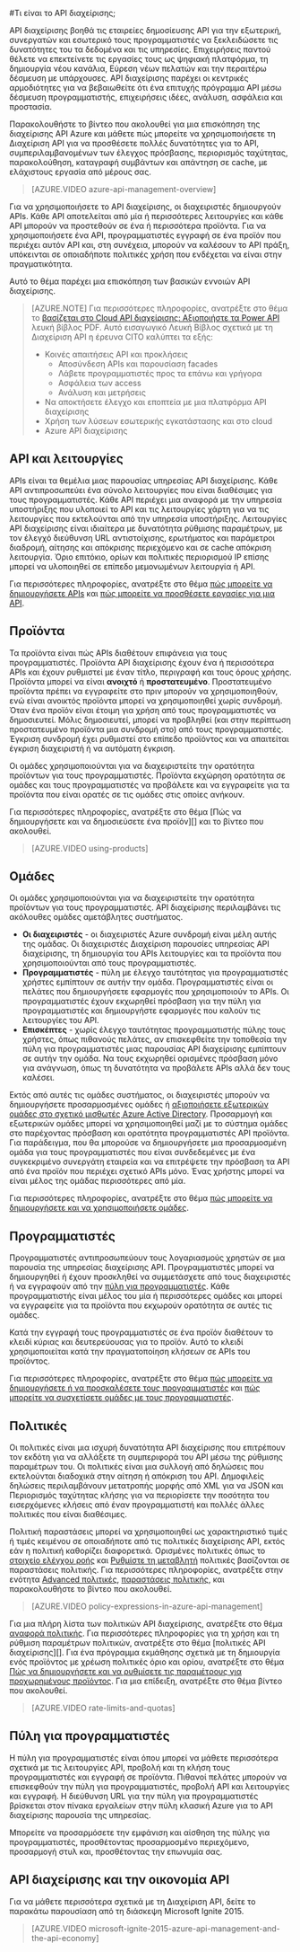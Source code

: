 <properties 
    pageTitle="Βασικές έννοιες API διαχείρισης" 
    description="Μάθετε περισσότερα σχετικά με APIs, προϊόντα, ρόλοι, ομάδες και άλλες βασικές έννοιες API διαχείρισης." 
    services="api-management" 
    documentationCenter="" 
    authors="steved0x" 
    manager="erikre" 
    editor=""/>

<tags 
    ms.service="api-management" 
    ms.workload="mobile" 
    ms.tgt_pltfrm="na" 
    ms.devlang="na" 
    ms.topic="hero-article" 
    ms.date="10/25/2016" 
    ms.author="sdanie"/>

#<a name="what-is-api-management"></a>Τι είναι το API διαχείρισης;

API διαχείρισης βοηθά τις εταιρείες δημοσίευσης API για την εξωτερική, συνεργατών και εσωτερικό τους προγραμματιστές να ξεκλειδώσετε τις δυνατότητες του τα δεδομένα και τις υπηρεσίες. Επιχειρήσεις παντού θέλετε να επεκτείνετε τις εργασίες τους ως ψηφιακή πλατφόρμα, τη δημιουργία νέου κανάλια, Εύρεση νέων πελατών και την περαιτέρω δέσμευση με υπάρχουσες. API διαχείρισης παρέχει οι κεντρικές αρμοδιότητες για να βεβαιωθείτε ότι ένα επιτυχής πρόγραμμα API μέσω δέσμευση προγραμματιστής, επιχειρήσεις ιδέες, ανάλυση, ασφάλεια και προστασία.

Παρακολουθήστε το βίντεο που ακολουθεί για μια επισκόπηση της διαχείρισης API Azure και μάθετε πώς μπορείτε να χρησιμοποιήσετε τη Διαχείριση API για να προσθέσετε πολλές δυνατότητες για το API, συμπεριλαμβανομένων των έλεγχος πρόσβασης, περιορισμός ταχύτητας, παρακολούθηση, καταγραφή συμβάντων και απάντηση σε cache, με ελάχιστους εργασία από μέρους σας.

> [AZURE.VIDEO azure-api-management-overview]

Για να χρησιμοποιήσετε το API διαχείρισης, οι διαχειριστές δημιουργούν APIs. Κάθε API αποτελείται από μία ή περισσότερες λειτουργίες και κάθε API μπορούν να προστεθούν σε ένα ή περισσότερα προϊόντα. Για να χρησιμοποιήσετε ένα API, προγραμματιστές εγγραφή σε ένα προϊόν που περιέχει αυτόν API και, στη συνέχεια, μπορούν να καλέσουν το API πράξη, υπόκεινται σε οποιαδήποτε πολιτικές χρήση που ενδέχεται να είναι στην πραγματικότητα.

Αυτό το θέμα παρέχει μια επισκόπηση των βασικών εννοιών API διαχείρισης.

>[AZURE.NOTE] Για περισσότερες πληροφορίες, ανατρέξτε στο θέμα το [βασίζεται στο Cloud API διαχείρισης: Αξιοποιήστε τα Power API](http://j.mp/ms-apim-whitepaper) λευκή βίβλος PDF. Αυτό εισαγωγικό Λευκή Βίβλος σχετικά με τη Διαχείριση API η έρευνα CITO καλύπτει τα εξής: 
>
> - Κοινές απαιτήσεις API και προκλήσεις
>     - Αποσύνδεση APIs και παρουσίαση facades
>     - Λάβετε προγραμματιστές προς τα επάνω και γρήγορα
>     - Ασφάλεια των access
>     - Ανάλυση και μετρήσεις
> - Να αποκτήσετε έλεγχο και εποπτεία με μια πλατφόρμα API διαχείρισης
> - Χρήση των λύσεων εσωτερικής εγκατάστασης και στο cloud
> - Azure API διαχείρισης

## <a name="apis"> </a>API και λειτουργίες

APIs είναι τα θεμέλια μιας παρουσίας υπηρεσίας API διαχείρισης. Κάθε API αντιπροσωπεύει ένα σύνολο λειτουργίες που είναι διαθέσιμες για τους προγραμματιστές. Κάθε API περιέχει μια αναφορά με την υπηρεσία υποστήριξης που υλοποιεί το API και τις λειτουργίες χάρτη για να τις λειτουργίες που εκτελούνται από την υπηρεσία υποστήριξης. Λειτουργίες API διαχείρισης είναι ιδιαίτερα με δυνατότητα ρύθμισης παραμέτρων, με τον έλεγχό διεύθυνση URL αντιστοίχισης, ερωτήματος και παράμετροι διαδρομή, αίτησης και απόκρισης περιεχόμενο και σε cache απόκριση λειτουργία. Όριο επιτόκιο, ορίων και πολιτικές περιορισμού IP επίσης μπορεί να υλοποιηθεί σε επίπεδο μεμονωμένων λειτουργία ή API.

Για περισσότερες πληροφορίες, ανατρέξτε στο θέμα [πώς μπορείτε να δημιουργήσετε APIs][] και [πώς μπορείτε να προσθέσετε εργασίες για μια API][].


## <a name="products"></a> Προϊόντα

Τα προϊόντα είναι πώς APIs διαθέτουν επιφάνεια για τους προγραμματιστές. Προϊόντα API διαχείρισης έχουν ένα ή περισσότερα APIs και έχουν ρυθμιστεί με έναν τίτλο, περιγραφή και τους όρους χρήσης. Προϊόντα μπορεί να είναι **ανοιχτό** ή **προστατευμένο**. Προστατευμένο προϊόντα πρέπει να εγγραφείτε στο πριν μπορούν να χρησιμοποιηθούν, ενώ είναι ανοικτός προϊόντα μπορεί να χρησιμοποιηθεί χωρίς συνδρομή. Όταν ένα προϊόν είναι έτοιμη για χρήση από τους προγραμματιστές να δημοσιευτεί. Μόλις δημοσιευτεί, μπορεί να προβληθεί (και στην περίπτωση προστατευμένο προϊόντα μια συνδρομή στο) από τους προγραμματιστές. Έγκριση συνδρομή έχει ρυθμιστεί στο επίπεδο προϊόντος και να απαιτείται έγκριση διαχειριστή ή να αυτόματη έγκριση.

Οι ομάδες χρησιμοποιούνται για να διαχειριστείτε την ορατότητα προϊόντων για τους προγραμματιστές. Προϊόντα εκχώρηση ορατότητα σε ομάδες και τους προγραμματιστές να προβάλετε και να εγγραφείτε για τα προϊόντα που είναι ορατές σε τις ομάδες στις οποίες ανήκουν. 

Για περισσότερες πληροφορίες, ανατρέξτε στο θέμα [Πώς να δημιουργήσετε και να δημοσιεύσετε ένα προϊόν][] και το βίντεο που ακολουθεί.

> [AZURE.VIDEO using-products]

## <a name="groups"></a> Ομάδες

Οι ομάδες χρησιμοποιούνται για να διαχειριστείτε την ορατότητα προϊόντων για τους προγραμματιστές. API διαχείρισης περιλαμβάνει τις ακόλουθες ομάδες αμετάβλητες συστήματος.

-   **Οι διαχειριστές** - οι διαχειριστές Azure συνδρομή είναι μέλη αυτής της ομάδας. Οι διαχειριστές Διαχείριση παρουσίες υπηρεσίας API διαχείρισης, τη δημιουργία του APIs λειτουργίες και τα προϊόντα που χρησιμοποιούνται από τους προγραμματιστές.
-   **Προγραμματιστές** - πύλη με έλεγχο ταυτότητας για προγραμματιστές χρήστες εμπίπτουν σε αυτήν την ομάδα. Προγραμματιστές είναι οι πελάτες που δημιουργήσετε εφαρμογές που χρησιμοποιούν το APIs. Οι προγραμματιστές έχουν εκχωρηθεί πρόσβαση για την πύλη για προγραμματιστές και δημιουργήστε εφαρμογές που καλούν τις λειτουργίες του API.
-   **Επισκέπτες** - χωρίς έλεγχο ταυτότητας προγραμματιστής πύλης τους χρήστες, όπως πιθανούς πελάτες, αν επισκεφθείτε την τοποθεσία την πύλη για προγραμματιστές μιας παρουσίας API διαχείρισης εμπίπτουν σε αυτήν την ομάδα. Να τους εκχωρηθεί ορισμένες πρόσβαση μόνο για ανάγνωση, όπως τη δυνατότητα να προβάλετε APIs αλλά δεν τους καλέσει.

Εκτός από αυτές τις ομάδες συστήματος, οι διαχειριστές μπορούν να δημιουργήσετε προσαρμοσμένες ομάδες ή [αξιοποιήσετε εξωτερικών ομάδες στο σχετικό μισθωτές Azure Active Directory](api-management-howto-aad.md#how-to-add-an-external-azure-active-directory-group). Προσαρμογή και εξωτερικών ομάδες μπορεί να χρησιμοποιηθεί μαζί με το σύστημα ομάδες στο παρέχοντας πρόσβαση και ορατότητα προγραμματιστές API προϊόντα. Για παράδειγμα, που θα μπορούσε να δημιουργήσετε μια προσαρμοσμένη ομάδα για τους προγραμματιστές που είναι συνδεδεμένες με ένα συγκεκριμένο συνεργάτη εταιρεία και να επιτρέψετε την πρόσβαση τα API από ένα προϊόν που περιέχει σχετικό APIs μόνο. Ένας χρήστης μπορεί να είναι μέλος της ομάδας περισσότερες από μία.

Για περισσότερες πληροφορίες, ανατρέξτε στο θέμα [πώς μπορείτε να δημιουργήσετε και να χρησιμοποιήσετε ομάδες][].

## <a name="developers"></a> Προγραμματιστές

Προγραμματιστές αντιπροσωπεύουν τους λογαριασμούς χρηστών σε μια παρουσία της υπηρεσίας διαχείρισης API. Προγραμματιστές μπορεί να δημιουργηθεί ή έχουν προσκληθεί να συμμετάσχετε από τους διαχειριστές ή να εγγραφούν από την [πύλη για προγραμματιστές][]. Κάθε προγραμματιστής είναι μέλος του μία ή περισσότερες ομάδες και μπορεί να εγγραφείτε για τα προϊόντα που εκχωρούν ορατότητα σε αυτές τις ομάδες.

Κατά την εγγραφή τους προγραμματιστές σε ένα προϊόν διαθέτουν το κλειδί κύριας και δευτερεύουσας για το προϊόν. Αυτό το κλειδί χρησιμοποιείται κατά την πραγματοποίηση κλήσεων σε APIs του προϊόντος.

Για περισσότερες πληροφορίες, ανατρέξτε στο θέμα [πώς μπορείτε να δημιουργήσετε ή να προσκαλέσετε τους προγραμματιστές][] και [πώς μπορείτε να συσχετίσετε ομάδες με τους προγραμματιστές][].

## <a name="policies"></a> Πολιτικές

Οι πολιτικές είναι μια ισχυρή δυνατότητα API διαχείρισης που επιτρέπουν τον εκδότη για να αλλάξετε τη συμπεριφορά του API μέσω της ρύθμισης παραμέτρων του. Οι πολιτικές είναι μια συλλογή από δηλώσεις που εκτελούνται διαδοχικά στην αίτηση ή απόκριση του API. Δημοφιλείς δηλώσεις περιλαμβάνουν μετατροπής μορφής από XML για να JSON και Περιορισμός ταχύτητας κλήσης για να περιορίσετε την ποσότητα του εισερχόμενες κλήσεις από έναν προγραμματιστή και πολλές άλλες πολιτικές που είναι διαθέσιμες.

Πολιτική παραστάσεις μπορεί να χρησιμοποιηθεί ως χαρακτηριστικό τιμές ή τιμές κειμένου σε οποιαδήποτε από τις πολιτικές διαχείρισης API, εκτός εάν η πολιτική καθορίζει διαφορετικά. Ορισμένες πολιτικές όπως το [στοιχείο ελέγχου ροής](https://msdn.microsoft.com/library/azure/dn894085.aspx#choose) και [Ρυθμίστε τη μεταβλητή](https://msdn.microsoft.com/library/azure/dn894085.aspx#set-variable) πολιτικές βασίζονται σε παραστάσεις πολιτικής. Για περισσότερες πληροφορίες, ανατρέξτε στην ενότητα [Advanced πολιτικές](https://msdn.microsoft.com/library/azure/dn894085.aspx#AdvancedPolicies), [παραστάσεις πολιτικής](https://msdn.microsoft.com/library/azure/dn910913.aspx), και παρακολουθήστε το βίντεο που ακολουθεί.

> [AZURE.VIDEO policy-expressions-in-azure-api-management]

Για μια πλήρη λίστα των πολιτικών API διαχείρισης, ανατρέξτε στο θέμα [αναφορά πολιτικής][]. Για περισσότερες πληροφορίες για τη χρήση και τη ρύθμιση παραμέτρων πολιτικών, ανατρέξτε στο θέμα [πολιτικές API διαχείρισης][]. Για ένα πρόγραμμα εκμάθησης σχετικά με τη δημιουργία ενός προϊόντος με χρέωση πολιτικές όριο και ορίου, ανατρέξτε στο θέμα [Πώς να δημιουργήσετε και να ρυθμίσετε τις παραμέτρους για προχωρημένους προϊόντος][]. Για μια επίδειξη, ανατρέξτε στο θέμα βίντεο που ακολουθεί.

> [AZURE.VIDEO rate-limits-and-quotas]

## <a name="developer-portal"></a> Πύλη για προγραμματιστές

Η πύλη για προγραμματιστές είναι όπου μπορεί να μάθετε περισσότερα σχετικά με τις λειτουργίες API, προβολή και τη κλήση τους προγραμματιστές και εγγραφή σε προϊόντα. Πιθανοί πελάτες μπορούν να επισκεφθούν την πύλη για προγραμματιστές, προβολή API και λειτουργίες και εγγραφή. Η διεύθυνση URL για την πύλη για προγραμματιστές βρίσκεται στον πίνακα εργαλείων στην πύλη κλασική Azure για το API διαχείρισης παρουσία της υπηρεσίας.

Μπορείτε να προσαρμόσετε την εμφάνιση και αίσθηση της πύλης για προγραμματιστές, προσθέτοντας προσαρμοσμένο περιεχόμενο, προσαρμογή στυλ και, προσθέτοντας την επωνυμία σας.

## <a name="api-management-and-the-api-economy"></a>API διαχείρισης και την οικονομία API

Για να μάθετε περισσότερα σχετικά με τη Διαχείριση API, δείτε το παρακάτω παρουσίαση από τη διάσκεψη Microsoft Ignite 2015.

> [AZURE.VIDEO microsoft-ignite-2015-azure-api-management-and-the-api-economy]

[APIs and operations]: #apis
[Products]: #products
[Groups]: #groups
[Developers]: #developers
[Policies]: #policies
[Πύλη για προγραμματιστές]: #developer-portal

[Πώς μπορείτε να δημιουργήσετε APIs]: api-management-howto-create-apis.md
[Πώς μπορείτε να προσθέσετε εργασίες για μια API]: api-management-howto-add-operations.md
[Πώς μπορείτε να δημιουργήσετε και να δημοσιεύσετε ένα προϊόν]: api-management-howto-add-products.md
[Πώς μπορείτε να δημιουργήσετε και να χρησιμοποιήσετε ομάδες]: api-management-howto-create-groups.md
[Πώς μπορείτε να συσχετίσετε ομάδες με τους προγραμματιστές]: api-management-howto-create-groups.md#associate-group-developer
[Πώς να δημιουργήσετε και να ρυθμίσετε τις παραμέτρους για προχωρημένους προϊόντος]: api-management-howto-product-with-rules.md
[Πώς μπορείτε να δημιουργήσετε ή να προσκαλέσετε τους προγραμματιστές]: api-management-howto-create-or-invite-developers.md
[Αναφορά πολιτικής]: api-management-policy-reference.md
[Πολιτικές διαχείρισης API]: api-management-howto-policies.md
[Create an API Management service instance]: api-management-get-started.md#create-service-instance



 
